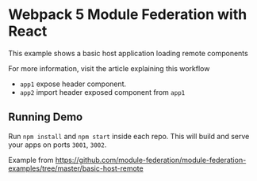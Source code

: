 # Webpack 5 Module Federation with React

This example shows a basic host application loading remote components

For more information, visit the article explaining this workflow

- `app1` expose header component.
- `app2` import header exposed component from `app1`

## Running Demo

Run `npm install` and `npm start` inside each repo. This will build and serve your apps on ports `3001`, `3002`.

Example from https://github.com/module-federation/module-federation-examples/tree/master/basic-host-remote
